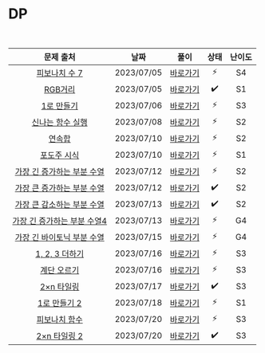 # DP

<br>

|                              문제 출처                               |    날짜    |          풀이          | 상태 | 난이도 |
| :------------------------------------------------------------------: | :--------: | :--------------------: | :--: | :----: |
|        [피보나치 수 7](https://www.acmicpc.net/problem/15624)        | 2023/07/05 | [바로가기](./15624.js) |  ⚡  |   S4   |
|           [RGB거리](https://www.acmicpc.net/problem/1149)            | 2023/07/05 | [바로가기](./1149.js)  |  ✔️  |   S1   |
|          [1로 만들기](https://www.acmicpc.net/problem/1463)          | 2023/07/06 | [바로가기](./1463.js)  |  ⚡  |   S3   |
|       [신나는 함수 실행](https://www.acmicpc.net/problem/9184)       | 2023/07/08 | [바로가기](./9184.js)  |  ⚡  |   S2   |
|            [연속합](https://www.acmicpc.net/problem/1912)            | 2023/07/10 | [바로가기](./1912.js)  |  ⚡  |   S2   |
|         [포도주 시식](https://www.acmicpc.net/problem/2156)          | 2023/07/10 | [바로가기](./2156.js)  |  ⚡  |   S1   |
| [가장 긴 증가하는 부분 수열](https://www.acmicpc.net/problem/11053)  | 2023/07/12 | [바로가기](./11053.js) |  ⚡  |   S2   |
| [가장 큰 증가하는 부분 수열](https://www.acmicpc.net/problem/11055)  | 2023/07/12 | [바로가기](./11055.js) |  ✔️  |   S2   |
| [가장 큰 감소하는 부분 수열](https://www.acmicpc.net/problem/11722)  | 2023/07/13 | [바로가기](./11722.js) |  ✔️  |   S2   |
| [가장 긴 증가하는 부분 수열4](https://www.acmicpc.net/problem/14002) | 2023/07/13 | [바로가기](./14002.js) |  ⚡  |   G4   |
| [가장 긴 바이토닉 부분 수열](https://www.acmicpc.net/problem/11054)  | 2023/07/15 | [바로가기](./11054.js) |  ⚡  |   G4   |
|        [1, 2, 3 더하기](https://www.acmicpc.net/problem/9095)        | 2023/07/16 | [바로가기](./9095.js)  |  ⚡  |   S3   |
|         [계단 오르기](https://www.acmicpc.net/problem/2579)          | 2023/07/16 | [바로가기](./2579.js)  |  ⚡  |   S3   |
|         [2×n 타일링](https://www.acmicpc.net/problem/11726)          | 2023/07/17 | [바로가기](./11726.js) |  ✔️  |   S3   |
|        [1로 만들기 2](https://www.acmicpc.net/problem/12852)         | 2023/07/18 | [바로가기](./12852.js) |  ⚡  |   S1   |
|        [피보나치 함수](https://www.acmicpc.net/problem/1003)         | 2023/07/20 | [바로가기](./1003.js)  |  ⚡  |   S3   |
|        [2×n 타일링 2](https://www.acmicpc.net/problem/11727)         | 2023/07/20 | [바로가기](./11727.js) |  ✔️  |   S3   |
